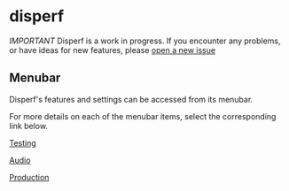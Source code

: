 # disperf

*IMPORTANT* Disperf is a work in progress. If you encounter any problems, or have ideas for new features, please [open a new issue](https://dispersionlab.github.io/disperf/newIssue)
	
## Menubar

Disperf's features and settings can be accessed from its menubar. 

For more details on each of the menubar items, select the corresponding link below.  

[Testing](https://dispersionlab.github.io/disperf/testing)

[Audio](https://dispersionlab.github.io/disperf/audio)

[Production](https://dispersionlab.github.io/disperf/production)